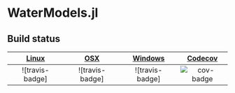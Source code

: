 # WaterModels.jl

## Build status

| [Linux][ci-link]  | [OSX][ci-link]    | [Windows][ci-link] | [Codecov][cov-link]   |
| :---------------: | :---------------: | :---------------:  | :-------------------: |
| ![travis-badge]   | ![travis-badge]   | ![travis-badge]    | ![cov-badge]          |

[ci-badge]: https://travis-ci.org/lanl-ansi/WaterModels.jl.svg?branch=master "Travis build status"
[ci-link]: https://travis-ci.org/lanl-ansi/WaterModels.jl "Travis build status"
[cov-badge]: https://codecov.io/gh/lanl-ansi/WaterModels.jl/branch/master/graph/badge.svg
[cov-link]: https://codecov.io/gh/lanl-ansi/WaterModels.jl
